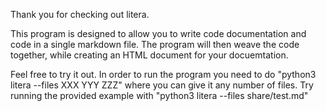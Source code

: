 Thank you for checking out litera. 

This program is designed to allow you to write code documentation and code in a single markdown file. The program will then weave the code together, while creating an HTML document for your docuemtation. 

Feel free to try it out. 
In order to run the program you need to do "python3 litera --files XXX YYY ZZZ" where you can give it any number of files. Try running the provided example with "python3 litera --files share/test.md"
